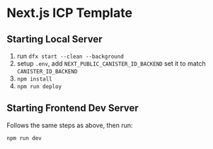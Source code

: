 # Next.js ICP Template

## Starting Local Server

1. run `dfx start --clean --background`
1. setup `.env`, add `NEXT_PUBLIC_CANISTER_ID_BACKEND` set it to match `CANISTER_ID_BACKEND`
1. `npm install`
1. `npm run deploy`

## Starting Frontend Dev Server

Follows the same steps as above, then run:

```bash
npm run dev
```
